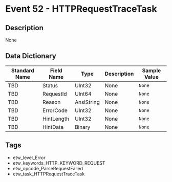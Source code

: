 # Event 52 - HTTPRequestTraceTask

## Description
None

## Data Dictionary
|Standard Name|Field Name|Type|Description|Sample Value|
|---|---|---|---|---|
|TBD|Status|UInt32|None|`None`|
|TBD|RequestId|UInt64|None|`None`|
|TBD|Reason|AnsiString|None|`None`|
|TBD|ErrorCode|UInt32|None|`None`|
|TBD|HintLength|UInt32|None|`None`|
|TBD|HintData|Binary|None|`None`|

## Tags
* etw_level_Error
* etw_keywords_HTTP_KEYWORD_REQUEST
* etw_opcode_ParseRequestFailed
* etw_task_HTTPRequestTraceTask
